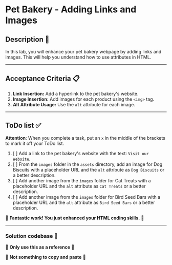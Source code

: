 # Pet Bakery - Adding Links and Images

## Description 📄
In this lab, you will enhance your pet bakery webpage by adding links and images. This will help you understand how to use attributes in HTML.

---

## Acceptance Criteria 📋
1. **Link Insertion:** Add a hyperlink to the pet bakery's website.
2. **Image Insertion:** Add images for each product using the `<img>` tag.
3. **Alt Attribute Usage:** Use the `alt` attribute for each image.

---

## ToDo list ✅
**Attention**: When you complete a task, put an `x` in the middle of the brackets to mark it off your ToDo list.

1. [ ] Add a link to the pet bakery's website with the text: `Visit our Website`.
2. [ ] From the `images` folder in the `assets` directory, add an image for Dog Biscuits with a placeholder URL and the `alt` attribute as `Dog Biscuits` or a better description.
3. [ ] Add another image from the `images` folder for Cat Treats with a placeholder URL and the `alt` attribute as `Cat Treats` or a better description.
4. [ ] Add another image from the `images` folder for Bird Seed Bars with a placeholder URL and the `alt` attribute as `Bird Seed Bars` or a better description.

🎊 **Fantastic work! You just enhanced your HTML coding skills.** 🎊

---

### Solution codebase 👀
🛑 **Only use this as a reference** 🛑

💾 **Not something to copy and paste** 💾